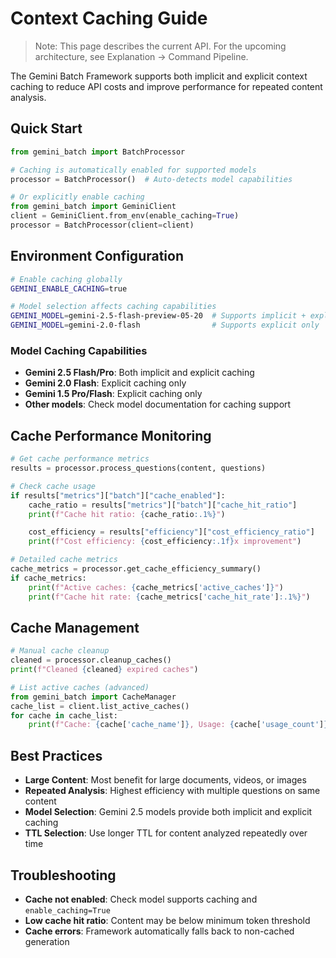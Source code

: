 # Context Caching Guide

> Note: This page describes the current API. For the upcoming architecture, see Explanation → Command Pipeline.

The Gemini Batch Framework supports both implicit and explicit context caching to reduce API costs and improve performance for repeated content analysis.

## Quick Start

```python
from gemini_batch import BatchProcessor

# Caching is automatically enabled for supported models
processor = BatchProcessor()  # Auto-detects model capabilities

# Or explicitly enable caching
from gemini_batch import GeminiClient
client = GeminiClient.from_env(enable_caching=True)
processor = BatchProcessor(client=client)
```

## Environment Configuration

```bash
# Enable caching globally
GEMINI_ENABLE_CACHING=true

# Model selection affects caching capabilities
GEMINI_MODEL=gemini-2.5-flash-preview-05-20  # Supports implicit + explicit
GEMINI_MODEL=gemini-2.0-flash                # Supports explicit only
```

### Model Caching Capabilities

- **Gemini 2.5 Flash/Pro**: Both implicit and explicit caching
- **Gemini 2.0 Flash**: Explicit caching only
- **Gemini 1.5 Pro/Flash**: Explicit caching only
- **Other models**: Check model documentation for caching support

## Cache Performance Monitoring

```python
# Get cache performance metrics
results = processor.process_questions(content, questions)

# Check cache usage
if results["metrics"]["batch"]["cache_enabled"]:
    cache_ratio = results["metrics"]["batch"]["cache_hit_ratio"]
    print(f"Cache hit ratio: {cache_ratio:.1%}")

    cost_efficiency = results["efficiency"]["cost_efficiency_ratio"]
    print(f"Cost efficiency: {cost_efficiency:.1f}x improvement")

# Detailed cache metrics
cache_metrics = processor.get_cache_efficiency_summary()
if cache_metrics:
    print(f"Active caches: {cache_metrics['active_caches']}")
    print(f"Cache hit rate: {cache_metrics['cache_hit_rate']:.1%}")
```

## Cache Management

```python
# Manual cache cleanup
cleaned = processor.cleanup_caches()
print(f"Cleaned {cleaned} expired caches")

# List active caches (advanced)
from gemini_batch import CacheManager
cache_list = client.list_active_caches()
for cache in cache_list:
    print(f"Cache: {cache['cache_name']}, Usage: {cache['usage_count']}")
```

## Best Practices

- **Large Content**: Most benefit for large documents, videos, or images
- **Repeated Analysis**: Highest efficiency with multiple questions on same content
- **Model Selection**: Gemini 2.5 models provide both implicit and explicit caching
- **TTL Selection**: Use longer TTL for content analyzed repeatedly over time

## Troubleshooting

- **Cache not enabled**: Check model supports caching and `enable_caching=True`
- **Low cache hit ratio**: Content may be below minimum token threshold
- **Cache errors**: Framework automatically falls back to non-cached generation

